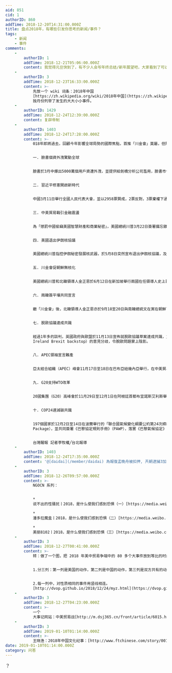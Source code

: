 ```yaml
---
aid: 851
cid: 1
authorID: 860
addTime: 2018-12-20T14:31:00.000Z
title: 盘点2018年，有哪些引发你思考的新闻/事件？
tags:
    - 新闻
    - 事件
comments:
    -
        authorID: 1
        addTime: 2018-12-21T05:06:00.000Z
        content: 我觉得元旦快到了，有不少人会写年终总结/新年展望吧，大家看到了可以贴一些网址过来欣赏一下。当然自己写也是极好的。
    -
        authorID: 3
        addTime: 2018-12-23T16:33:00.000Z
        content: >-
            先放一个 wiki 词条：2018年中国
            [https://zh.wikipedia.org/wiki/2018年中国](https://zh.wikipedia.org/wiki/2018%E5%B9%B4%E4%B8%AD%E5%9B%BD)
            按月份列举了发生的大大小小事件。
    -
        authorID: 1429
        addTime: 2018-12-24T12:39:00.000Z
        content: 复辟帝制
    -
        authorID: 1403
        addTime: 2018-12-24T17:28:00.000Z
        content: >-
            018年即將過去，回顧今年影響全球局勢的國際焦點，首推「川金會」莫屬，但除此之外，國際間仍有許多牽動全球人心的大事，例如：中美貿易戰、臉書個資外洩、兩韓簽平壤共同宣言、英國脫歐協議達共識、美國退出伊朗核協議等。那些事件讓你印象最為深刻？以下將盤點2018年10個影響全球局勢的國際事件。


            一. 臉書個資外洩驚動全球


            臉書於3月中爆出5000萬個用戶資遭外洩，並提供給劍橋分析公司濫用，臉書市值蒸發數百億美元，更引發信任危機，用戶紛紛加入「刪帳號潮」，4月12日臉書執行長佐克伯出席美國國會聯合聽證會接受質詢，惟至今臉書仍頻頻傳出個資外洩醜聞。


            二. 習近平修憲開啟新時代


            中國3月11日舉行全國人民代表大會，並以2958票贊成，2票反對，3票棄權下通過修正憲法內容，包括刪除國家主席和副主席任期限制、以及把「習近平新時代中國特色社會主義思想」寫入黨章，使國家主席習近平成為繼毛澤東思想、鄧小平理論之後第三個以領導人的名字命名的中共指導思想。


            三. 中美貿易戰引金融震盪


            為「懲罰中國偷竊美國智慧財產和商業秘密」，美國總統川普3月22日簽署備忘錄指示，將對從中國進口的商品增收關稅，7月6日，美國正式對來自中國價值340億美元的商品加徵25%關稅，中美貿易戰正式開始。


            四. 美國退出伊朗核協議


            美國總統川普指控伊朗秘密發展核武器，於5月8日突然宣布退出伊朗核協議，及至8月7日，美國政府正式恢復對伊朗的制裁，包括禁止伊朗購買美元、黃金、貴金屬、煤炭、石油、金融、運輸等貿易往來，嚴重影響伊朗經濟，引發全球原油與金融市場關注。


            五. 川金會促朝鮮無核化


            美國總統川普和北韓領導人金正恩於6月12日在新加坡舉行兩國在任領導人史上首次高峰會（也被稱「川金會」），會議上雙方簽署四點宣言，其中包括北韓承諾致力朝鮮半島全面的非核化。


            六. 兩韓簽平壤共同宣言


            繼「川金會」後，北韓領導人金正恩亦於9月18至20日與南韓總統文在寅在朝鮮首都平壤舉行首腦會談，並於會議上歷史性簽訂《平壤共同宣言》，結束長達半個世紀的軍事敵對關係，兩韓關係取得突破進展，令全球訝異。


            七. 脫歐協議達成共識


            經過1年多的談判，英國政府與歐盟於11月13日宣佈就脫歐協議草案達成共識，並制定出一份長達585頁的草案，但由於協議草案需交由英國國會表決通過後，加上國會就「北愛備案措施」（Northern
            Ireland Brexit backstop）的意見分歧，令脫歐問題蒙上陰影。


            八. APEC領袖宣言難產


            亞太經合組織（APEC）峰會11月17日至18日在巴布亞紐幾內亞舉行，在中美貿易戰的陰霾下，最終21國與會領袖因對貿易議題的分歧無法達成共識，創下該峰會自1993年召開以來，首次不能發表聯合宣言的結論。


            九. G20支持WTO改革


            20國集團（G20）高峰會於11月29日至12月1日在阿根廷首都布宜諾斯艾利斯舉行。G20會員國於會後發表公報，同意改革世界貿易組織（WTO），亦提及多邊關係對全球貿易體系的重要性。


            十. COP24達減碳共識


            197個國家於12月2日至14日在波蘭舉行的「聯合國氣候變化綱要公約第24次締約方會議」（COP24）中，同意制定「卡托維茲文件」（Katowice
            Package），並共同簽署《巴黎協定規則手冊》（PAWP），落實《巴黎氣候協定》的全球性執行指導原則與各國具體減碳之方法。


            台灣醒報 記者李牧權╱台北報導
    -
        authorID: 1403
        addTime: 2018-12-24T17:35:00.000Z
        content: '@[daidai](/member/daidai) 為報復孟晚舟被扣押, 兲朝逮捕3加拿大人, 沒有記錄?'
    -
        authorID: 3
        addTime: 2018-12-26T09:57:00.000Z
        content: >-
            NGOCN 系列：


            *  
            说不出的性骚扰丨2018，是什么使我们感到恐惧（一）[https://media.weibo.cn/article?id=2309404321190750642486](https://media.weibo.cn/article?id=2309404321190750642486)

            *  
            潘多拉魔盒丨2018，是什么使我们感到恐惧（二）[https://media.weibo.cn/article?id=2309404321251148608496](https://media.weibo.cn/article?id=2309404321251148608496)

            *  
            美丽8102丨2018，是什么使我们感到恐惧（三）[https://media.weibo.cn/article?id=2309404321534498982040](https://media.weibo.cn/article?id=2309404321534498982040)
    -
        authorID: 3
        addTime: 2018-12-27T00:41:00.000Z
        content: >-
            转：做了一个图，把 2018 年美中贸易争端中的 80 多个大事件放到等比的时间轴上。 为方便识别，做了两个设计：


            1.分三列：第一列是美国的动作，第二列是中国的动作，第三列是双方共有的动作。


            2.每一列中，对性质相同的事件用竖线相连。
            [http://dvop.github.io/2018/12/24/myz.html](https://dvop.github.io/2018/12/24/myz.html)
    -
        authorID: 3
        addTime: 2018-12-27T04:23:00.000Z
        content: >-
            一个
            大事记网站：中美贸易战[http://m.dsj365.cn/front/article/6015.html](http://m.dsj365.cn/front/article/6015.html)
    -
        authorID: 3
        addTime: 2019-01-10T01:14:00.000Z
        content: >-
            王晓渔：2018年中国文化纪事：[http://www.ftchinese.com/story/001080990?adchannelID=&full=y](http://www.ftchinese.com/story/001080990?adchannelID=&full=y)
date: 2019-01-10T01:14:00.000Z
category: 问答
---
```


？
